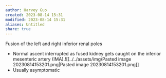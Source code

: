 ```yaml
---
author: Harvey Guo
created: 2023-08-14 15:31
modified: 2023-08-14 15:31
aliases: Untitled
share: true
---
```


Fusion of the left and right inferior renal poles
- Normal ascent interrupted as fused kidney gets caught on the inferior mesenteric artery (IMA).![[../../assets/img/Pasted image 20230814153201.png|Pasted image 20230814153201.png]]
- Usually asymptomatic
